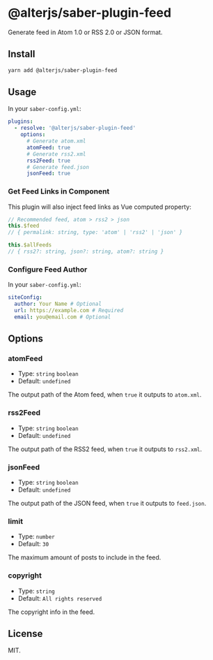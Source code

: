 # @alterjs/saber-plugin-feed

Generate feed in Atom 1.0 or RSS 2.0 or JSON format.

## Install

```bash
yarn add @alterjs/saber-plugin-feed
```

## Usage

In your `saber-config.yml`:

```yml
plugins:
  - resolve: '@alterjs/saber-plugin-feed'
    options:
      # Generate atom.xml
      atomFeed: true
      # Generate rss2.xml
      rss2Feed: true
      # Generate feed.json
      jsonFeed: true
```

### Get Feed Links in Component

This plugin will also inject feed links as Vue computed property:

```js
// Recommended feed, atom > rss2 > json
this.$feed
// { permalink: string, type: 'atom' | 'rss2' | 'json' }

this.$allFeeds
// { rss2?: string, json?: string, atom?: string }
```

### Configure Feed Author

In your `saber-config.yml`:

```yml
siteConfig:
  author: Your Name # Optional
  url: https://example.com # Required
  email: you@email.com # Optional
```

## Options

### atomFeed

- Type: `string` `boolean`
- Default: `undefined`

The output path of the Atom feed, when `true` it outputs to `atom.xml`.

### rss2Feed

- Type: `string` `boolean`
- Default: `undefined`

The output path of the RSS2 feed, when `true` it outputs to `rss2.xml`.

### jsonFeed

- Type: `string` `boolean`
- Default: `undefined`

The output path of the JSON feed, when `true` it outputs to `feed.json`.

### limit

- Type: `number`
- Default: `30`

The maximum amount of posts to include in the feed.

### copyright

- Type: `string`
- Default: `All rights reserved`

The copyright info in the feed.

## License

MIT.
